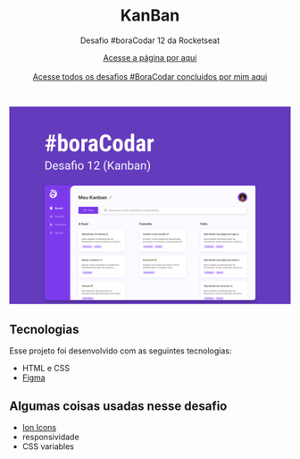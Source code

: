 <h1 align="center">KanBan</h1>

<p align="center">Desafio #boraCodar 12 da Rocketseat</p>

<p align="center">
    <a href="https://lucasregisdemoraes.github.io/boracodar/challenges/kanban">Acesse a página por aqui</a>
    <br>
    <br>
    <a href="https://lucasregisdemoraes.github.io/boracodar">Acesse todos os desafios #BoraCodar concluidos por mim aqui</a>
</p>

<br>

<p align="center">
    <img src="../../previews/kanban.jpg">
</p>


## Tecnologias

Esse projeto foi desenvolvido com as seguintes tecnologias:

- HTML e CSS
- [Figma](https://figma.com)

## Algumas coisas usadas nesse desafio

- [Ion Icons](https://ionic.io/ionicons)
- responsividade
- CSS variables